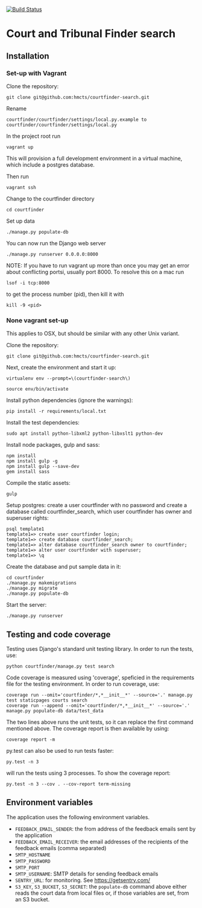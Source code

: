 [![Build Status](https://dev.azure.com/HMCTS-PET/pet-azure-infrastructure/_apis/build/status/courtfinder?branchName=master)](https://dev.azure.com/HMCTS-PET/pet-azure-infrastructure/_build/latest?definitionId=31&branchName=master)

Court and Tribunal Finder search
==================

## Installation

### Set-up with Vagrant 

Clone the repository:

    git clone git@github.com:hmcts/courtfinder-search.git

Rename

    courtfinder/courtfinder/settings/local.py.example to courtfinder/courtfinder/settings/local.py

In the project root run

    vagrant up

This will provision a full development environment in a virtual machine, which include a postgres database.

Then run

    vagrant ssh

Change to the courtfinder directory
    
    cd courtfinder

Set up data

    ./manage.py populate-db

You can now run the Django web server

    ./manage.py runserver 0.0.0.0:8000

NOTE: If you have to run vagrant up more than once you may get an error about conflicting portsi, 
usually port 8000. To resolve this on a mac run

    lsof -i tcp:8000

to get the process number (pid), then kill it with

    kill -9 <pid>


### None vagrant set-up

This applies to OSX, but should be similar with any other Unix variant.

Clone the repository:

    git clone git@github.com:hmcts/courtfinder-search.git

Next, create the environment and start it up:

    virtualenv env --prompt=\(courtfinder-search\)

    source env/bin/activate

Install python dependencies (ignore the warnings):

    pip install -r requirements/local.txt

Install the test dependencies:

    sudo apt install python-libxml2 python-libxslt1 python-dev

Install node packages, gulp and sass:

    npm install
    npm install gulp -g
    npm install gulp --save-dev
    gem install sass


Compile the static assets:

    gulp

Setup postgres: create a user courtfinder with no password and create a database called courtfinder_search, which user courtfinder has owner and superuser rights:

    psql template1
    template1=> create user courtfinder login;
    template1=> create database courtfinder_search;
    template1=> alter database courtfinder_search owner to courtfinder;
    template1=> alter user courtfinder with superuser;
    template1=> \q

Create the database and put sample data in it:

    cd courtfinder
    ./manage.py makemigrations
    ./manage.py migrate
    ./manage.py populate-db

Start the server:

    ./manage.py runserver

## Testing and code coverage

Testing uses Django's standard unit testing library. In order to run the tests, use:

    python courtfinder/manage.py test search

Code coverage is measured using 'coverage', speficied in the requirements file for the testing environment. In order to run coverage, use:

    coverage run --omit='courtfinder/*,*__init__*' --source='.' manage.py test staticpages courts search
    coverage run --append --omit='courtfinder/*,*__init__*' --source='.' manage.py populate-db data/test_data

The two lines above runs the unit tests, so it can replace the first command mentioned above. The coverage report is then available by using:

    coverage report -m

py.test can also be used to run tests faster:

    py.test -n 3

will run the tests using 3 processes. To show the coverage report:

    py.test -n 3 --cov . --cov-report term-missing

## Environment variables

The application uses the following environment variables.

* `FEEDBACK_EMAIL_SENDER`: the from address of the feedback emails sent by the application
* `FEEDBACK_EMAIL_RECEIVER`: the email addresses of the recipients of the feedback emails (comma separated)
* `SMTP_HOSTNAME`
* `SMTP_PASSWORD`
* `SMTP_PORT`
* `SMTP_USERNAME`: SMTP details for sending feedback emails
* `SENTRY_URL`: for monitoring. See <https://getsentry.com/>
* `S3_KEY`, `S3_BUCKET`, `S3_SECRET`: the `populate-db` command above either reads the court data from local files or, if those variables are set, from an S3 bucket.
